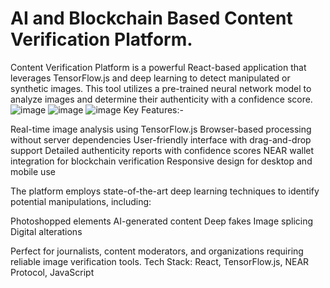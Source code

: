 # AI and Blockchain Based Content Verification Platform.
Content Verification Platform is a powerful React-based application that leverages TensorFlow.js and deep learning to detect manipulated or synthetic images. This tool utilizes a pre-trained neural network model to analyze images and determine their authenticity with a confidence score.
![image](https://github.com/user-attachments/assets/2607dcbe-5919-4092-b8f6-10819c2423dd)
![image](https://github.com/user-attachments/assets/3013b003-b695-4e3e-bc53-dfe7afb3e5e5)
![image](https://github.com/user-attachments/assets/288134f7-83fc-4ba8-80cc-3142be7692ff)
Key Features:-

Real-time image analysis using TensorFlow.js
Browser-based processing without server dependencies
User-friendly interface with drag-and-drop support
Detailed authenticity reports with confidence scores
NEAR wallet integration for blockchain verification
Responsive design for desktop and mobile use

The platform employs state-of-the-art deep learning techniques to identify potential manipulations, including:

Photoshopped elements
AI-generated content
Deep fakes
Image splicing
Digital alterations

Perfect for journalists, content moderators, and organizations requiring reliable image verification tools.
Tech Stack: React, TensorFlow.js, NEAR Protocol, JavaScript


